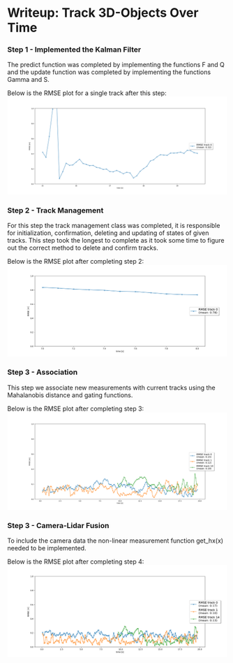 # Writeup: Track 3D-Objects Over Time

### Step 1 - Implemented the Kalman Filter
The predict function was completed by implementing the functions F and Q and the update function was completed by implementing the functions Gamma and S.

Below is the RMSE plot for a single track after this step:
![alt text](https://github.com/shirvonp/sensor_fusion/blob/main/RMSE_Step_1.png)

### Step 2 - Track Management 
For this step the track management class was completed, it is responsible for initialization, confirmation, deleting and updating of states of given tracks. This step took the longest to complete as it took some time to figure out the correct method to delete and confirm tracks.

Below is the RMSE plot after completing step 2:
![alt text](https://github.com/shirvonp/sensor_fusion/blob/main/RMSE_Step_2.png)

### Step 3 - Association
This step we associate new measurements with current tracks using the Mahalanobis distance and gating functions.

Below is the RMSE plot after completing step 3:
![alt text](https://github.com/shirvonp/sensor_fusion/blob/main/RMSE_Step_3.png)

### Step 3 - Camera-Lidar Fusion
To include the camera data the non-linear measurement function get_hx(x) needed to be implemented.

Below is the RMSE plot after completing step 4:
![alt text](https://github.com/shirvonp/sensor_fusion/blob/main/RMSE_Step_4.png)
